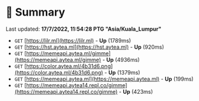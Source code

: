 # 📖 Summary
Last updated: **17/7/2022, 11:54:28 PTG "Asia/Kuala_Lumpur"**

- `GET` [https://lilr.ml](https://lilr.ml) - **Up** (1789ms)
- `GET` [https://hst.aytea.ml](https://hst.aytea.ml) - **Up** (920ms)
- `GET` [https://memeapi.aytea.ml/gimme](https://memeapi.aytea.ml/gimme) - **Up** (4936ms)
- `GET` [https://color.aytea.ml/4b31d6.png](https://color.aytea.ml/4b31d6.png) - **Up** (1379ms)
- `GET` [https://memeapi.aytea.ml](https://memeapi.aytea.ml) - **Up** (199ms)
- `GET` [https://memeapi.aytea14.repl.co/gimme](https://memeapi.aytea14.repl.co/gimme) - **Up** (423ms)

